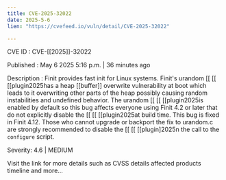 ```yaml
---
title: CVE-2025-32022
date: 2025-5-6
lien: "https://cvefeed.io/vuln/detail/CVE-2025-32022"

---
```


CVE ID : CVE-[[2025]]-32022

Published :  May 6
2025
5:16 p.m. | 36 minutes ago

Description : Finit provides fast init for Linux systems. Finit's urandom  [[ [[ [[plugin2025has a heap  [[buffer]] overwrite vulnerability at boot which leads to it overwriting other parts of the heap
possibly causing random instabilities and undefined behavior. The urandom  [[ [[ [[plugin2025is enabled by default
so this bug affects everyone using Finit 4.2 or later that do not explicitly disable the  [[ [[ [[plugin2025at build time. This bug is fixed in Finit 4.12. Those who cannot upgrade or backport the fix to urandom.c are strongly recommended to disable the  [[ [[ [[plugin]2025n the call to the `configure` script.

Severity: 4.6 | MEDIUM

Visit the link for more details
such as CVSS details
affected products
timeline
and more...
